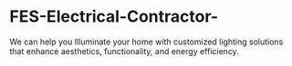 # FES-Electrical-Contractor-
We can help you Illuminate your home with customized lighting solutions that enhance aesthetics, functionality, and energy efficiency.
